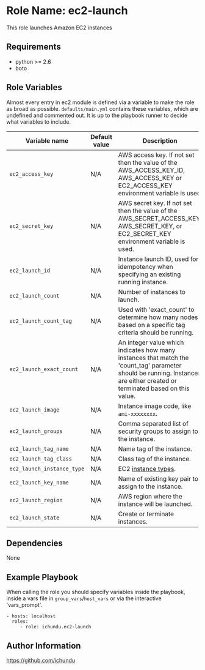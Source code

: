 Role Name: ec2-launch
=====================

This role launches Amazon EC2 instances

Requirements
------------

- python >= 2.6
- boto

Role Variables
--------------

Almost every entry in ec2 module is defined via a variable to make the role as broad as possible. `defaults/main.yml` contains these variables, which are undefined and commented out. It is up to the playbook runner to decide what variables to include.

|	Variable name	|	Default value	|	Description	|
|-------------------|-------------------|---------------|
| `ec2_access_key` | N/A | AWS access key. If not set then the value of the AWS_ACCESS_KEY_ID, AWS_ACCESS_KEY or EC2_ACCESS_KEY environment variable is used |
| `ec2_secret_key` | N/A | AWS secret key. If not set then the value of the AWS_SECRET_ACCESS_KEY, AWS_SECRET_KEY, or EC2_SECRET_KEY environment variable is used. |
| `ec2_launch_id` | N/A | Instance launch ID, used for idempotency when specifying an existing running instance. |
| `ec2_launch_count` | N/A | Number of instances to launch. |
| `ec2_launch_count_tag` | N/A | Used with 'exact_count' to determine how many nodes based on a specific tag criteria should be running. |
| `ec2_launch_exact_count` | N/A | An integer value which indicates how many instances that match the 'count_tag' parameter should be running. Instances are either created or terminated based on this value. |
| `ec2_launch_image` | N/A | Instance image code, like `ami-xxxxxxxx`. |
| `ec2_launch_groups` | N/A | Comma separated list of security groups to assign to the instance. |
| `ec2_launch_tag_name` | N/A | Name tag of the instance. |
| `ec2_launch_tag_class` | N/A | Class tag of the instance. |
| `ec2_launch_instance_type` | N/A | EC2 [instance types](https://aws.amazon.com/ec2/instance-types/). |
| `ec2_launch_key_name` | N/A | Name of existing key pair to assign to the instance. |
| `ec2_launch_region` | N/A | AWS region where the instance will be launched. |
| `ec2_launch_state` | N/A | Create or terminate instances. |


Dependencies
------------

None

Example Playbook
----------------

When calling the role you should specify variables inside the playbook, inside a vars file in `group_vars`/`host_vars` or via the interactive 'vars_prompt'.

    - hosts: localhost
      roles:
         - role: ichundu.ec2-launch


Author Information
------------------

https://github.com/ichundu
